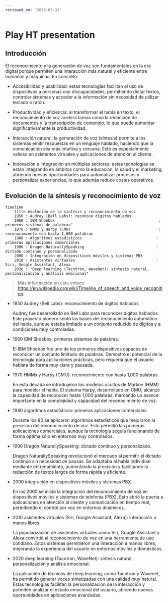 ```yaml
---
reviewed_on: "2025-03-31"
---
```


# Play HT presentation

## Introducción

El reconocimiento y la generación de voz son fundamentales en la era digital porque permiten una interacción más natural y eficiente entre humanos y máquinas. En concreto:

- Accesibilidad y usabilidad: estas tecnologías facilitan el uso de dispositivos a personas con discapacidades, permitiendo dictar textos, controlar sistemas y acceder a la información sin necesidad de utilizar teclado o ratón.

- Productividad y eficiencia: al transformar el habla en texto, el reconocimiento de voz acelera tareas como la redacción de documentos y la transcripción de contenido, lo que puede aumentar significativamente la productividad.

- Interacción natural: la generación de voz (síntesis) permite a los sistemas emitir respuestas en un lenguaje hablado, haciendo que la comunicación sea más intuitiva y cercana. Esto es especialmente valioso en asistentes virtuales y aplicaciones de atención al cliente.

- Innovación e integración en múltiples sectores: estas tecnologías se están integrando en ámbitos como la educación, la salud y el marketing, abriendo nuevas oportunidades para automatizar procesos y personalizar experiencias, lo que además reduce costes operativos.

## Evolución de la síntesis y reconocimiento de voz

```mermaid
timeline
	title evolución de la síntesis y reconocimiento de voz
	1950 : Audrey (Bell Labs): reconoce dígitos hablados
	1960 : IBM Shoebox                                              : primeros sistemas de palabras"
	1970 : HMMs y Harpy (CMU)                                       : reconocimiento con hasta 1,000 palabras
	1980 : Algoritmos estadísticos                                 : primeras aplicaciones comerciales
	1990 : Dragon NaturallySpeaking                                : dictado continuo y personalizado
	2000 : Integración en dispositivos móviles y sistemas PBX
	2010 : Asistentes virtuales                                    : Siri, Google Assistant, Alexa
	2020 : "Deep learning (Tacotron, WaveNet): síntesis natural, personalización y análisis emocional"
```

> Más información en este enlace <https://en.wikipedia.org/wiki/Timeline_of_speech_and_voice_recognition>.

- $1950$ Audrey (Bell Labs): reconocimiento de dígitos hablados.

	Audrey fue desarrollado en Bell Labs para reconocer dígitos hablados. Este proyecto pionero sentó las bases del reconocimiento automático del habla, aunque estaba limitado a un conjunto reducido de dígitos y a condiciones muy controladas.

- $1960$ IBM Shoebox: primeros sistemas de palabras.

	El IBM Shoebox fue uno de los primeros dispositivos capaces de reconocer un conjunto limitado de palabras. Demostró el potencial de la tecnología para aplicaciones prácticas, pero requería que el usuario hablara de forma muy clara y pausada.

- $1970$ HMMs y Harpy (CMU): reconocimiento con hasta 1,000 palabras.

	En esta década se introdujeron los modelos ocultos de Márkov (HMM) para modelar el habla. El sistema Harpy, desarrollado en CMU, alcanzó la capacidad de reconocer hasta 1,000 palabras, marcando un avance importante en la complejidad y capacidad del reconocimiento de voz.

- $1980$ algoritmos estadísticos: primeras aplicaciones comerciales.

	Durante los $80$ se aplicaron algoritmos estadísticos que mejoraron la precisión del reconocimiento de voz. Esto permitió las primeras aplicaciones comerciales, aunque la tecnología seguía funcionando de forma óptima sólo en entornos muy controlados.

- $1990$ Dragon NaturallySpeaking: dictado continuo y personalizado.

	Dragon NaturallySpeaking revolucionó el mercado al permitir el dictado continuo sin necesidad de pausas. Se adaptaba al habla individual mediante entrenamiento, aumentando la precisión y facilitando la redacción de textos largos de forma rápida y eficiente.

- $2000$ integración en dispositivos móviles y sistemas PBX.

	En los $2000$ se inició la integración del reconocimiento de voz en dispositivos móviles y sistemas de telefonía (PBX). Esto abrió la puerta a aplicaciones en atención al cliente y comunicación en tiempo real, permitiendo el control por voz en entornos dinámicos.

- $2010$ asistentes virtuales (Siri, Google Assistant, Alexa): interacción a manos libres.

	La popularización de asistentes virtuales como Siri, Google Assistant y Alexa convirtió al reconocimiento de voz en una herramienta de uso cotidiano. Estos sistemas permitieron una interacción a manos libres, mejorando la experiencia del usuario en entornos móviles y domésticos.

- $2020$ deep learning (Tacotron, WaveNet): síntesis natural, personalización y análisis emocional.

	La aplicación de técnicas de deep learning, como Tacotron y Wavenet, ha permitido generar voces sintetizadas con una calidad muy natural. Estas tecnologías facilitan la personalización de la interacción y permiten analizar el estado emocional del usuario, abriendo nuevas oportunidades en aplicaciones avanzadas.